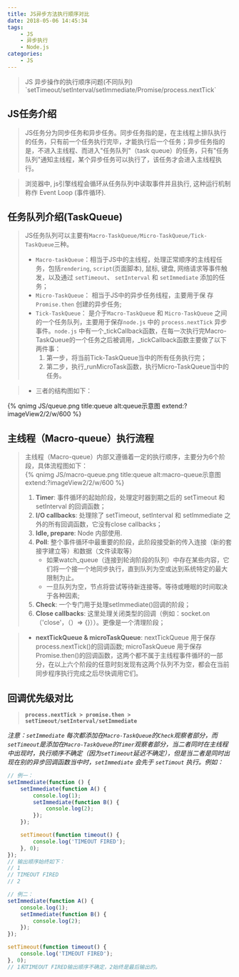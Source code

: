 ```yaml
---
title: JS异步方法执行顺序对比
date: 2018-05-06 14:45:34
tags:
    - JS
    - 异步执行
    - Node.js
categories:
    - JS
---
```



<blockquote class="blockquote-center">JS 异步操作的执行顺序问题(不同队列)
    `setTimeout/setInterval/setImmediate/Promise/process.nextTick`
</blockquote>

<!--more-->

## JS任务介绍
> JS任务分为同步任务和异步任务。同步任务指的是，在主线程上排队执行的任务，只有前一个任务执行完毕，才能执行后一个任务；异步任务指的是，不进入主线程、而进入"任务队列"（task queue）的任务，只有"任务队列"通知主线程，某个异步任务可以执行了，该任务才会进入主线程执行。

> 浏览器中, js引擎线程会循环从任务队列中读取事件并且执行, 这种运行机制称作 Event Loop (事件循环).

## 任务队列介绍(TaskQueue)
> JS任务队列可以主要有`Macro-TaskQueue/Micro-TaskQueue/Tick-TaskQueue`三种。
> * `Macro-taskQueue`：相当于JS中的主线程，处理正常顺序的主线程任务，包括`rendering`, `script`(页面脚本), 鼠标, 键盘, 网络请求等事件触发，以及通过 `setTimeout`、 `setInterval` 和 `setImmediate` 添加的任务；
> * `Micro-TaskQueue`： 相当于JS中的异步任务线程，主要用于保 存`Promise.then` 创建的异步任务;
> * `Tick-TaskQueue`： 是介于`Macro-TaskQueue` 和 `Micro-TaskQueue` 之间的一个任务队列，主要用于保存`node.js` 中的 `process.nextTick` 异步事件。`node.js` 中有一个_tickCallback函数，在每一次执行完Macro-TaskQueue的一个任务之后被调用，_tickCallback函数主要做了以下两件事：
>   1. 第一步，将当前Tick-TaskQueue当中的所有任务执行完；
>   2. 第二步，执行_runMicroTask函数，执行Micro-TaskQueue当中的任务。

> * 三者的结构图如下：

{% qnimg JS/queue.png title:queue alt:queue示意图 extend:?imageView2/2/w/600 %}

## 主线程（Macro-queue）执行流程
> 主线程（Macro-queue）内部又遵循着一定的执行顺序，主要分为6个阶段，具体流程图如下：<br>
> {% qnimg JS/macro-queue.png title:queue alt:macro-queue示意图 extend:?imageView2/2/w/600 %}
> 1. **Timer**: 事件循环的起始阶段，处理定时器到期之后的 setTimeout 和 setInterval 的回调函数；
> 2. **I/O callbacks**: 处理除了 setTimeout, setInterval 和 setImmediate 之外的所有回调函数，它没有close callbacks； 
> 3. **Idle, prepare**: Node 内部使用. 
> 4. **Poll**: 整个事件循环中最重要的阶段，此阶段接受新的传入连接（新的套接字建立等）和数据（文件读取等） 
>       * 如果watch_queue（连接到轮询阶段的队列）中存在某些内容，它们将一个接一个地同步执行，直到队列为空或达到系统特定的最大限制为止。
>       * 一旦队列为空，节点将尝试等待新连接等。等待或睡眠的时间取决于各种因素;
> 5. **Check**: 一个专门用于处理setImmediate()回调的阶段；
> 6. **Close callbacks**: 这里处理关闭类型的回调（例如：socket.on（'close'，（）=> {}））。更像是一个清理阶段； 

> * **nextTickQueue & microTaskQueue**: nextTickQueue 用于保存 process.nextTick()的回调函数; microTaskQueue 用于保存Promise.then()的回调函数，这两个都不属于主线程事件循环的一部分，在以上六个阶段的任意时刻发现有这两个队列不为空，都会在当前同步程序执行完成之后尽快调用它们。


## 回调优先级对比
> **`process.nextTick > promise.then > setTimeout/setInterval/setImmediate`**

*注意：`setImmediate` 每次都添加在`Macro-TaskQueue`的`Check`观察者部分，而`setTimeout`是添加在`Macro-TaskQueue`的`Timer`观察者部分，当二者同时在主线程中出现时，执行顺序不确定（因为`setTimeout`延迟不确定），但是当二者是同时出现在别的异步回调函数当中时，`setImmediate` 会先于 `setTimout` 执行。例如：*

```javascript
// 例一：
setImmediate(function () {
    setImmediate(function A() {
        console.log(1);
        setImmediate(function B() {
            console.log(2);
        });
    });

    setTimeout(function timeout() {
        console.log('TIMEOUT FIRED');
    }, 0);
});
// 输出顺序始终如下：
// 1
// TIMEOUT FIRED
// 2
```
```javascript
// 例二：
setImmediate(function A() {
    console.log(1);
    setImmediate(function B() {
        console.log(2);
    });
});

setTimeout(function timeout() {
    console.log('TIMEOUT FIRED');
}, 0);
// 1和TIMEOUT FIRED输出顺序不确定，2始终是最后输出的。
```